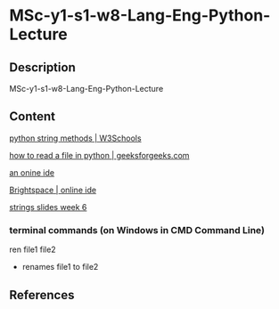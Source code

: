 # MSc-y1-s1-w8-Lang-Eng-Python-Lecture

## Description

MSc-y1-s1-w8-Lang-Eng-Python-Lecture

## Content

[python string methods | W3Schools](https://www.w3schools.com/python/python_ref_string.asp)

[how to read a file in python | geeksforgeeks.com](https://www.geeksforgeeks.org/how-to-read-from-a-file-in-python/)

[an onine ide](https://www.onlinegdb.com/online_python_compiler)

[Brightspace | online ide](https://learn.ul.ie/d2l/le/lessons/10832/topics/454992)

[strings slides week 6](https://learn.ul.ie/d2l/le/lessons/10832/topics/530039)

### terminal commands (on Windows in CMD Command Line)

ren file1 file2

- renames file1 to file2

## References


